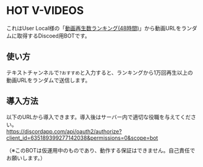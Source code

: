 # HOT V-VIDEOS
これはUser Local様の「[動画再生数ランキング(48時間)](https://virtual-youtuber.userlocal.jp/movies?range=48h)」から動画URLをランダムに取得するDiscoed用BOTです。

## 使い方
テキストチャンネルで`?おすすめ`と入力すると、ランキングから1万回再生以上の動画URLをランダムで送信します。

## 導入方法
以下のURLから導入できます。導入後はサーバー内で適切な役職を与えてください。  
https://discordapp.com/api/oauth2/authorize?client_id=635189399277142038&permissions=0&scope=bot  
  
（※このBOTは仮運用中のものであり、動作する保証はできません。自己責任でお願いします。）

